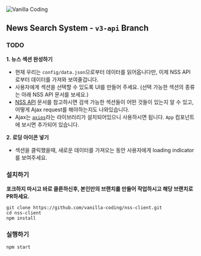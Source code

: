 ![Vanilla Coding](https://s3.ap-northeast-2.amazonaws.com/vanilla-coding/Assets/logo_regular%403x.png)

## News Search System - `v3-api` Branch

### TODO

**1. 뉴스 섹션 완성하기**
- 현재 우리는 `config/data.json`으로부터 데이터를 읽어옵니다만, 이제 NSS API로부터 데이터를 가져와 보여줄겁니다.
- 사용자에게 섹션을 선택할 수 있도록 UI를 만들어 주세요. (선택 가능한 섹션의 종류는 아래 NSS API 문서를 보세요.)
- [NSS API](https://github.com/vanilla-coding/nss-api) 문서를 참고하시면 검색 가능한 섹션들이 어떤 것들이 있는지 알 수 있고, 어떻게 Ajax request를 해야하는지도 나와있습니다.
- Ajax는 [`axios`](https://github.com/axios/axios)라는 라이브러리가 설치되어있으니 사용하시면 됩니다. `App` 컴포넌트에 보시면 추가되어 있습니다.

**2. 로딩 아이콘 넣기**
- 섹션을 클릭했을때, 새로운 데이터를 가져오는 동안 사용자에게 loading indicator를 보여주세요.

### 설치하기

**포크하지 마시고 바로 클론하신후, 본인만의 브랜치를 만들어 작업하시고 해당 브랜치로 PR하세요.**

```
git clone https://github.com/vanilla-coding/nss-client.git
cd nss-client
npm install
```

### 실행하기

```
npm start
```
